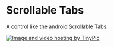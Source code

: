 Scrollable Tabs
========

A control like the android Scrollable Tabs.

<a href="http://tinypic.com?ref=10n55rc" target="_blank"><img src="http://i62.tinypic.com/10n55rc.png" border="0" alt="Image and video hosting by TinyPic"></a>
